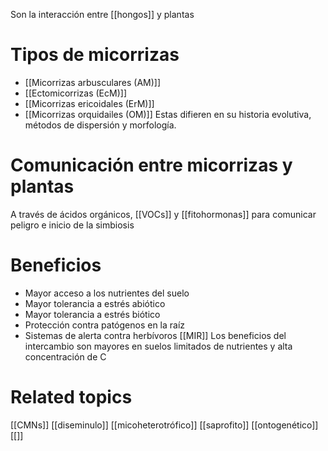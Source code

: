 Son la interacción entre [[hongos]] y plantas
# Tipos de micorrizas
- [[Micorrizas arbusculares (AM)]]
- [[Ectomicorrizas (EcM)]]
- [[Micorrizas ericoidales (ErM)]]
- [[Micorrizas orquidailes (OM)]]
Estas difieren en su historia evolutiva, métodos de dispersión y morfología.

# Comunicación entre micorrizas y plantas
A través de ácidos orgánicos, [[VOCs]] y [[fitohormonas]] para comunicar peligro e inicio de la simbiosis 
# Beneficios
- Mayor acceso a los nutrientes del suelo
- Mayor tolerancia a estrés abiótico
- Mayor tolerancia a estrés biótico
- Protección contra patógenos en la raíz
- Sistemas de alerta contra herbívoros [[MIR]]
Los beneficios del intercambio son mayores en suelos limitados de nutrientes y alta concentración de C
# Related topics
[[CMNs]]
[[diseminulo]]
[[micoheterotrófico]]
[[saprofito]]
[[ontogenético]]
[[]]